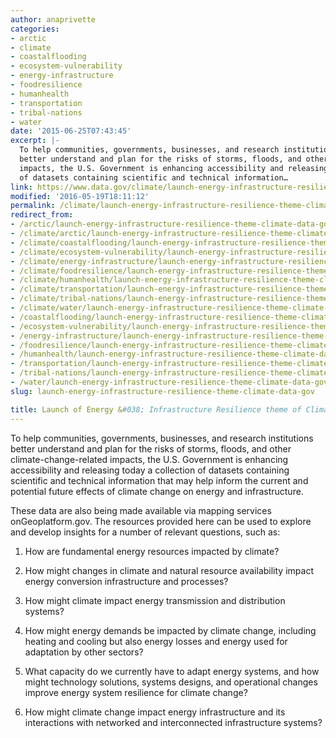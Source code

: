 ```yaml
---
author: anaprivette
categories:
- arctic
- climate
- coastalflooding
- ecosystem-vulnerability
- energy-infrastructure
- foodresilience
- humanhealth
- transportation
- tribal-nations
- water
date: '2015-06-25T07:43:45'
excerpt: |-
  To help communities, governments, businesses, and research institutions
  better understand and plan for the risks of storms, floods, and other climate-change-related
  impacts, the U.S. Government is enhancing accessibility and releasing today a collection
  of datasets containing scientific and technical information…
link: https://www.data.gov/climate/launch-energy-infrastructure-resilience-theme-climate-data-gov/
modified: '2016-05-19T18:11:12'
permalink: /climate/launch-energy-infrastructure-resilience-theme-climate-data-gov/
redirect_from:
- /arctic/launch-energy-infrastructure-resilience-theme-climate-data-gov/
- /climate/arctic/launch-energy-infrastructure-resilience-theme-climate-data-gov/
- /climate/coastalflooding/launch-energy-infrastructure-resilience-theme-climate-data-gov/
- /climate/ecosystem-vulnerability/launch-energy-infrastructure-resilience-theme-climate-data-gov/
- /climate/energy-infrastructure/launch-energy-infrastructure-resilience-theme-climate-data-gov/
- /climate/foodresilience/launch-energy-infrastructure-resilience-theme-climate-data-gov/
- /climate/humanhealth/launch-energy-infrastructure-resilience-theme-climate-data-gov/
- /climate/transportation/launch-energy-infrastructure-resilience-theme-climate-data-gov/
- /climate/tribal-nations/launch-energy-infrastructure-resilience-theme-climate-data-gov/
- /climate/water/launch-energy-infrastructure-resilience-theme-climate-data-gov/
- /coastalflooding/launch-energy-infrastructure-resilience-theme-climate-data-gov/
- /ecosystem-vulnerability/launch-energy-infrastructure-resilience-theme-climate-data-gov/
- /energy-infrastructure/launch-energy-infrastructure-resilience-theme-climate-data-gov/
- /foodresilience/launch-energy-infrastructure-resilience-theme-climate-data-gov/
- /humanhealth/launch-energy-infrastructure-resilience-theme-climate-data-gov/
- /transportation/launch-energy-infrastructure-resilience-theme-climate-data-gov/
- /tribal-nations/launch-energy-infrastructure-resilience-theme-climate-data-gov/
- /water/launch-energy-infrastructure-resilience-theme-climate-data-gov/
slug: launch-energy-infrastructure-resilience-theme-climate-data-gov

title: Launch of Energy &#038; Infrastructure Resilience theme of Climate.Data.Gov
---
```


To help communities, governments, businesses, and research institutions better understand and plan for the risks of storms, floods, and other climate-change-related impacts, the U.S. Government is enhancing accessibility and releasing today a collection of datasets containing scientific and technical information that may help inform the current and potential future effects of climate change on energy and infrastructure.

These data are also being made available via mapping services onGeoplatform.gov. The resources provided here can be used to explore and develop insights for a number of relevant questions, such as:

1) How are fundamental energy resources impacted by climate?

2) How might changes in climate and natural resource availability impact energy conversion infrastructure and processes?

3) How might climate impact energy transmission and distribution systems?

4) How might energy demands be impacted by climate change, including heating and cooling but also energy losses and energy used for adaptation by other sectors?

5) What capacity do we currently have to adapt energy systems, and how might technology solutions, systems designs, and operational changes improve energy system resilience for climate change?

6) How might climate change impact energy infrastructure and its interactions with networked and interconnected infrastructure systems?
